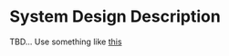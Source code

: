 # System Design Description
TBD... Use something like [this](https://doit.maryland.gov/SDLC/Documents/sys_design_doc.doc)
